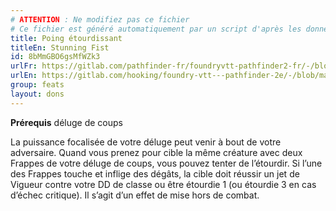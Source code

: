```yaml
---
# ATTENTION : Ne modifiez pas ce fichier
# Ce fichier est généré automatiquement par un script d'après les données du module Foundry VTT officiel et de sa traduction
title: Poing étourdissant
titleEn: Stunning Fist
id: 8bMmGBO6gsMfWZk3
urlFr: https://gitlab.com/pathfinder-fr/foundryvtt-pathfinder2-fr/-/blob/master/data/feats/8bMmGBO6gsMfWZk3.htm
urlEn: https://gitlab.com/hooking/foundry-vtt---pathfinder-2e/-/blob/master/packs/data/feats.db/stunning-fist.json
group: feats
layout: dons
---
```

**Prérequis** déluge de coups

La puissance focalisée de votre déluge peut venir à bout de votre adversaire. Quand vous prenez pour cible la même créature avec deux Frappes de votre déluge de coups, vous pouvez tenter de l’étourdir. Si l’une des Frappes touche et inflige des dégâts, la cible doit réussir un jet de Vigueur contre votre DD de classe ou être étourdie 1 (ou étourdie 3 en cas d’échec critique). Il s’agit d’un effet de mise hors de combat.


